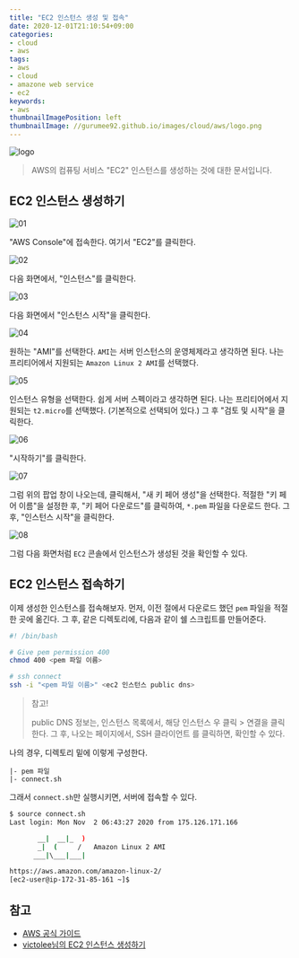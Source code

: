 ```yaml
---
title: "EC2 인스턴스 생성 및 접속"
date: 2020-12-01T21:10:54+09:00
categories:
- cloud
- aws
tags:
- aws
- cloud
- amazone web service
- ec2
keywords:
- aws
thumbnailImagePosition: left
thumbnailImage: //gurumee92.github.io/images/cloud/aws/logo.png
---
```


<!--more-->

![logo](/images/cloud/aws/logo.png)

> AWS의 컴퓨팅 서비스 "EC2" 인스턴스를 생성하는 것에 대한 문서입니다.


## EC2 인스턴스 생성하기 

![01](/images/cloud/aws/00-create-ec2/01.png)

"AWS Console"에 접속한다. 여기서 "EC2"를 클릭한다.

![02](/images/cloud/aws/00-create-ec2/02.png)

다음 화면에서, "인스턴스"를 클릭한다.

![03](/images/cloud/aws/00-create-ec2/03.png)

다음 화면에서 "인스턴스 시작"을 클릭한다.

![04](/images/cloud/aws/00-create-ec2/04.png)

원하는 "AMI"를 선택한다. `AMI`는 서버 인스턴스의 운영체제라고 생각하면 된다. 나는 프리티어에서 지원되는 `Amazon Linux 2 AMI`를 선택했다.

![05](/images/cloud/aws/00-create-ec2/05.png)

인스턴스 유형을 선택한다. 쉽게 서버 스펙이라고 생각하면 된다. 나는 프리티어에서 지원되는 `t2.micro`를 선택했다. (기본적으로 선택되어 있다.) 그 후 "검토 및 시작"을 클릭한다.

![06](/images/cloud/aws/00-create-ec2/06.png)

"시작하기"를 클릭한다.

![07](/images/cloud/aws/00-create-ec2/07.png)

그럼 위의 팝업 창이 나오는데, 클릭해서, "새 키 페어 생성"을 선택한다. 적절한 "키 페어 이름"을 설정한 후, "키 페어 다운로드"를 클릭하여, `*.pem` 파일을 다운로드 한다. 그 후, "인스턴스 시작"을 클릭한다.

![08](/images/cloud/aws/00-create-ec2/08.png)

그럼 다음 화면처럼 `EC2` 콘솔에서 인스턴스가 생성된 것을 확인할 수 있다.


## EC2 인스턴스 접속하기

이제 생성한 인스턴스를 접속해보자. 먼저, 이전 절에서 다운로드 했던 `pem` 파일을 적절한 곳에 옮긴다. 그 후, 같은 디렉토리에, 다음과 같이 쉘 스크립트를 만들어준다.

```bash
#! /bin/bash

# Give pem permission 400
chmod 400 <pem 파일 이름>

# ssh connect
ssh -i "<pem 파일 이름>" <ec2 인스턴스 public dns>
```

> 참고!
> 
> public DNS 정보는, 인스턴스 목록에서, 해당 인스턴스 우 클릭 > 연결을 클릭한다. 그 후, 나오는 페이지에서, SSH 클라이언트 를 클릭하면, 확인할 수 있다.

나의 경우, 디렉토리 밑에 이렇게 구성한다.

```
|- pem 파일
|- connect.sh
```

그래서 `connect.sh`만 실행시키면, 서버에 접속할 수 있다.

```bash
$ source connect.sh
Last login: Mon Nov  2 06:43:27 2020 from 175.126.171.166

       __|  __|_  )
       _|  (     /   Amazon Linux 2 AMI
      ___|\___|___|

https://aws.amazon.com/amazon-linux-2/
[ec2-user@ip-172-31-85-161 ~]$
```

## 참고

- [AWS 공식 가이드](https://aws.amazon.com/ko/ec2/getting-started/)
- [victolee님의 EC2 인스턴스 생성하기](https://victorydntmd.tistory.com/61)